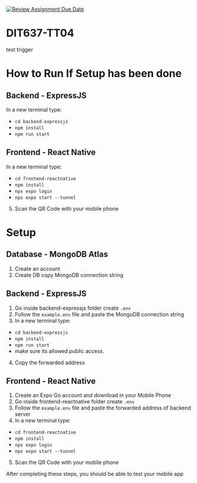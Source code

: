 [![Review Assignment Due Date](https://classroom.github.com/assets/deadline-readme-button-22041afd0340ce965d47ae6ef1cefeee28c7c493a6346c4f15d667ab976d596c.svg)](https://classroom.github.com/a/3aWwWlXX)
# DIT637-TT04
test trigger
# How to Run If Setup has been done

## Backend - ExpressJS
In a new terminal type: 
- `cd backend-expressjs`
- `npm install` 
- `npm run start`

## Frontend - React Native
In a new terminal type: 
- `cd frontend-reactnative`
- `npm install`
- `npx expo login`
- `npx expo start --tunnel`
5. Scan the QR Code with your mobile phone

# Setup
## Database - MongoDB Atlas
1. Create an account
2. Create DB copy MongoDB connection string

## Backend - ExpressJS
1. Go inside backend-expressjs folder create `.env` 
2. Follow the `example.env` file and paste the MongoDB connection string
3. In a new terminal type: 
- `cd backend-expressjs`
- `npm install` 
- `npm run start`
- make sure its allowed public access.
4. Copy the forwarded address

## Frontend - React Native
1. Create an Expo Go account and download in your Mobile Phone
2. Go inside frontend-reactnative folder create `.env` 
3. Follow the `example.env` file and paste the forwarded address of backend server
4. In a new terminal type: 
- `cd frontend-reactnative`
- `npm install`
- `npx expo login`
- `npx expo start --tunnel`
5. Scan the QR Code with your mobile phone

After completing these steps, you should be able to test your mobile app
